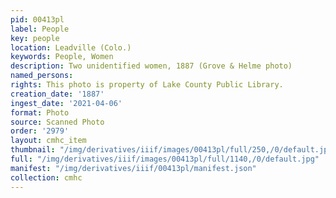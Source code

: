 ```yaml
---
pid: 00413pl
label: People
key: people
location: Leadville (Colo.)
keywords: People, Women
description: Two unidentified women, 1887 (Grove & Helme photo)
named_persons: 
rights: This photo is property of Lake County Public Library.
creation_date: '1887'
ingest_date: '2021-04-06'
format: Photo
source: Scanned Photo
order: '2979'
layout: cmhc_item
thumbnail: "/img/derivatives/iiif/images/00413pl/full/250,/0/default.jpg"
full: "/img/derivatives/iiif/images/00413pl/full/1140,/0/default.jpg"
manifest: "/img/derivatives/iiif/00413pl/manifest.json"
collection: cmhc
---
```

